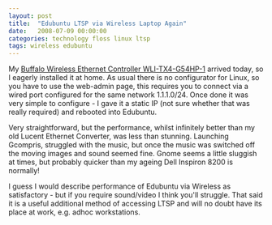 ```yaml
---
layout: post
title:  "Edubuntu LTSP via Wireless Laptop Again"
date:   2008-07-09 00:00:00
categories: technology floss linux ltsp
tags: wireless edubuntu
---
```


My [Buffalo Wireless Ethernet Controller WLI-TX4-G54HP-1](https://www.dabs4work.com/productview.aspx?QuickLinx=3XB9) arrived today, so I eagerly installed it at home.  As usual there is no configurator for Linux, so you have to use the web-admin page, this requires you to connect via a wired port configured for the same network 1.1.1.0/24.  Once done it was very simple to configure - I gave it a static IP (not sure whether that was really required) and rebooted into Edubuntu.

Very straightforward, but the performance, whilst infinitely better than my old Lucent Ethernet Converter, was less than stunning.  Launching Gcompris, struggled with the music, but once the music was switched off the moving images and sound seemed fine.  Gnome seems a little sluggish at times, but probably quicker than my ageing Dell Inspiron 8200 is normally!

I guess I would describe performance of Edubuntu via Wireless as satisfactory - but if you require sound/video I think you'll struggle.  That said it is a useful additional method of accessing LTSP and will no doubt have its place at work, e.g. adhoc workstations.

